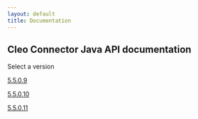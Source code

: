 ```yaml
---
layout: default
title: Documentation
---
```

## Cleo Connector Java API documentation

Select a version

[5.5.0.9](https://s3-us-west-1.amazonaws.com/cleo.github.io/apidocs/5.5.0.9/index.html)

[5.5.0.10](https://s3-us-west-1.amazonaws.com/cleo.github.io/apidocs/5.5.0.10/index.html)

[5.5.0.11](https://s3-us-west-1.amazonaws.com/cleo.github.io/apidocs/5.5.0.11/index.html)

